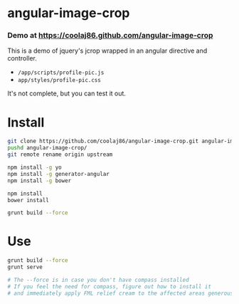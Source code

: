 angular-image-crop
============

### Demo at <https://coolaj86.github.com/angular-image-crop>

This is a demo of jquery's jcrop wrapped in an angular directive and controller.

* `/app/scripts/profile-pic.js`
* `app/styles/profile-pic.css`

It's not complete, but you can test it out.

Install
===

```bash
git clone https://github.com/coolaj86/angular-image-crop.git angular-image-crop
pushd angular-image-crop/
git remote rename origin upstream

npm install -g yo
npm install -g generator-angular
npm install -g bower

npm install
bower install

grunt build --force
```

Use
===

```bash
grunt build --force
grunt serve

# The --force is in case you don't have compass installed
# If you feel the need for compass, figure out how to install it
# and immediately apply FML relief cream to the affected areas generously
```
